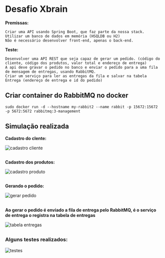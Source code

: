 # Desafio Xbrain

**Premissas:**

    Criar uma API usando Spring Boot, que faz parte da nossa stack.
    Utilizar um banco de dados em memória (HSQLDB ou H2)
    Não é necessário desenvolver front-end, apenas o back-end.


**Teste:**

    Desenvolver uma API REST que seja capaz de gerar um pedido. (código do cliente, código dos produtos, valor total e endereço de entrega)
    A api deve gravar o pedido no banco e enviar o pedido para a uma fila de mensagem de entregas, usando RabbitMQ.
    Criar um serviço para ler as entregas da fila e salvar na tabela Entrega (endereço de entrega e id do pedido)
    
##

## Criar container do RabbitMQ no docker

~~~docker
sudo docker run -d --hostname my-rabbit2 --name rabbit -p 15672:15672 -p 5672:5672 rabbitmq:3-management
~~~
    
## Simulação realizada

**Cadastro do clente:**

![cadastro cliente](https://github.com/IgorBavand/teste-x-brain/blob/master/imagens-readme/cliente.png)

## 

**Cadastro dos produtos:**

![cadastro produto](https://github.com/IgorBavand/teste-x-brain/blob/master/imagens-readme/produto.png)

## 

**Gerando o pedido:**

![gerar pedido](https://github.com/IgorBavand/teste-x-brain/blob/master/imagens-readme/pedido.png)

## 

**Ao gerar o pedido é enviado a fila de entrega pelo RabbitMQ, é o serviço de entrega o registra na tabela de entregas**

![tabela entregas](https://github.com/IgorBavand/teste-x-brain/blob/master/imagens-readme/entrega.png)


##

### Alguns testes realizados: 
  
  ![testes](https://github.com/IgorBavand/teste-x-brain/blob/master/imagens-readme/testes.png)

  


